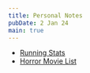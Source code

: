 ```yaml
---
title: Personal Notes
pubDate: 2 Jan 24
main: true
---
```

- [Running Stats](run.md)
- [Horror Movie List](horror.md)
